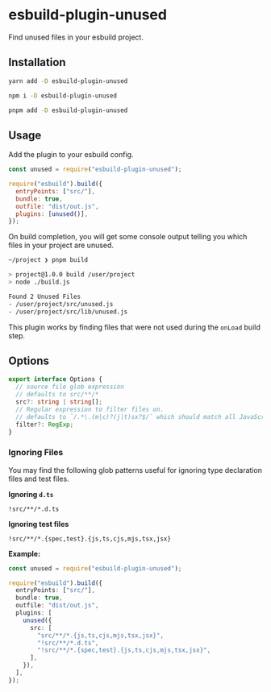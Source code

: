 # esbuild-plugin-unused

Find unused files in your esbuild project.

## Installation

```sh
yarn add -D esbuild-plugin-unused
```

```sh
npm i -D esbuild-plugin-unused
```

```sh
pnpm add -D esbuild-plugin-unused
```

## Usage

Add the plugin to your esbuild config.

```javascript
const unused = require("esbuild-plugin-unused");

require("esbuild").build({
  entryPoints: ["src/"],
  bundle: true,
  outfile: "dist/out.js",
  plugins: [unused()],
});
```

On build completion, you will get some console output telling you which files in your project are unused.

```sh
~/project ❯ pnpm build

> project@1.0.0 build /user/project
> node ./build.js

Found 2 Unused Files
- /user/project/src/unused.js
- /user/project/src/lib/unused.js
```

This plugin works by finding files that were not used during the `onLoad` build step.

## Options

```typescript
export interface Options {
  // source file glob expression
  // defaults to src/**/*
  src?: string | string[];
  // Regular expression to filter files on.
  // defaults to `/.*\.(m|c)?(j|t)sx?$/` which should match all JavaScript and TypeScript file extensions
  filter?: RegExp;
}
```

### Ignoring Files

You may find the following glob patterns useful for ignoring type declaration files and test files.

**Ignoring `d.ts`**

```glob
!src/**/*.d.ts
```

**Ignoring test files**

```glob
!src/**/*.{spec,test}.{js,ts,cjs,mjs,tsx,jsx}
```

**Example:**

```typescript
const unused = require("esbuild-plugin-unused");

require("esbuild").build({
  entryPoints: ["src/"],
  bundle: true,
  outfile: "dist/out.js",
  plugins: [
    unused({
      src: [
        "src/**/*.{js,ts,cjs,mjs,tsx,jsx}",
        "!src/**/*.d.ts",
        "!src/**/*.{spec,test}.{js,ts,cjs,mjs,tsx,jsx}",
      ],
    }),
  ],
});
```

